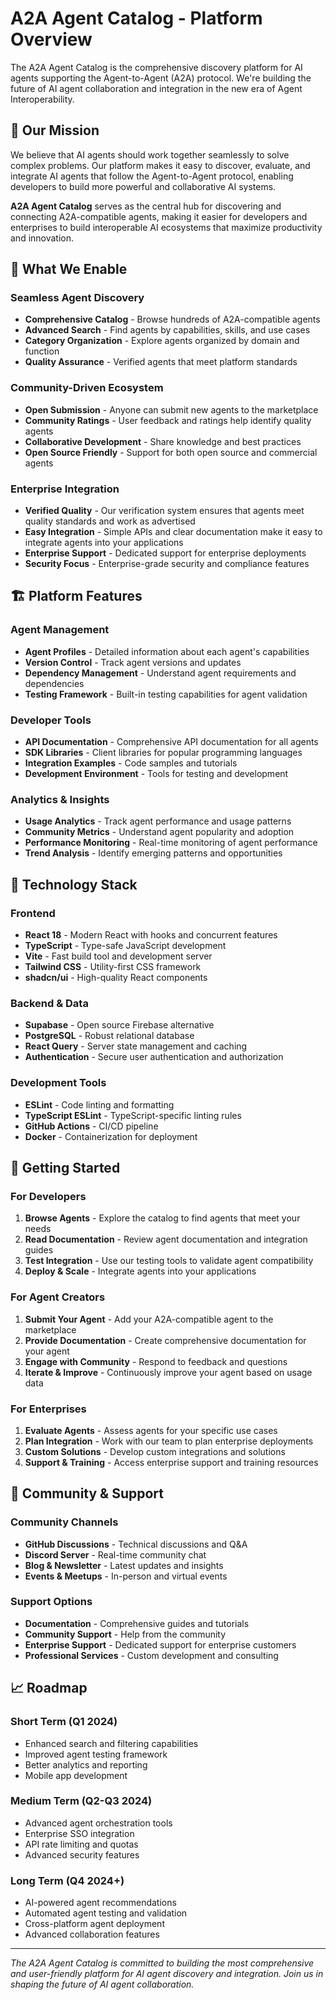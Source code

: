 # A2A Agent Catalog - Platform Overview

The A2A Agent Catalog is the comprehensive discovery platform for AI agents supporting the Agent-to-Agent (A2A) protocol. We're building the future of AI agent collaboration and integration in the new era of Agent Interoperability.

## 🎯 Our Mission

We believe that AI agents should work together seamlessly to solve complex problems. Our platform makes it easy to discover, evaluate, and integrate AI agents that follow the Agent-to-Agent protocol, enabling developers to build more powerful and collaborative AI systems.

**A2A Agent Catalog** serves as the central hub for discovering and connecting A2A-compatible agents, making it easier for developers and enterprises to build interoperable AI ecosystems that maximize productivity and innovation.

## 🌟 What We Enable

### Seamless Agent Discovery
- **Comprehensive Catalog** - Browse hundreds of A2A-compatible agents
- **Advanced Search** - Find agents by capabilities, skills, and use cases
- **Category Organization** - Explore agents organized by domain and function
- **Quality Assurance** - Verified agents that meet platform standards

### Community-Driven Ecosystem
- **Open Submission** - Anyone can submit new agents to the marketplace
- **Community Ratings** - User feedback and ratings help identify quality agents
- **Collaborative Development** - Share knowledge and best practices
- **Open Source Friendly** - Support for both open source and commercial agents

### Enterprise Integration
- **Verified Quality** - Our verification system ensures that agents meet quality standards and work as advertised
- **Easy Integration** - Simple APIs and clear documentation make it easy to integrate agents into your applications
- **Enterprise Support** - Dedicated support for enterprise deployments
- **Security Focus** - Enterprise-grade security and compliance features

## 🏗️ Platform Features

### Agent Management
- **Agent Profiles** - Detailed information about each agent's capabilities
- **Version Control** - Track agent versions and updates
- **Dependency Management** - Understand agent requirements and dependencies
- **Testing Framework** - Built-in testing capabilities for agent validation

### Developer Tools
- **API Documentation** - Comprehensive API documentation for all agents
- **SDK Libraries** - Client libraries for popular programming languages
- **Integration Examples** - Code samples and tutorials
- **Development Environment** - Tools for testing and development

### Analytics & Insights
- **Usage Analytics** - Track agent performance and usage patterns
- **Community Metrics** - Understand agent popularity and adoption
- **Performance Monitoring** - Real-time monitoring of agent performance
- **Trend Analysis** - Identify emerging patterns and opportunities

## 🔗 Technology Stack

### Frontend
- **React 18** - Modern React with hooks and concurrent features
- **TypeScript** - Type-safe JavaScript development
- **Vite** - Fast build tool and development server
- **Tailwind CSS** - Utility-first CSS framework
- **shadcn/ui** - High-quality React components

### Backend & Data
- **Supabase** - Open source Firebase alternative
- **PostgreSQL** - Robust relational database
- **React Query** - Server state management and caching
- **Authentication** - Secure user authentication and authorization

### Development Tools
- **ESLint** - Code linting and formatting
- **TypeScript ESLint** - TypeScript-specific linting rules
- **GitHub Actions** - CI/CD pipeline
- **Docker** - Containerization for deployment

## 🚀 Getting Started

### For Developers
1. **Browse Agents** - Explore the catalog to find agents that meet your needs
2. **Read Documentation** - Review agent documentation and integration guides
3. **Test Integration** - Use our testing tools to validate agent compatibility
4. **Deploy & Scale** - Integrate agents into your applications

### For Agent Creators
1. **Submit Your Agent** - Add your A2A-compatible agent to the marketplace
2. **Provide Documentation** - Create comprehensive documentation for your agent
3. **Engage with Community** - Respond to feedback and questions
4. **Iterate & Improve** - Continuously improve your agent based on usage data

### For Enterprises
1. **Evaluate Agents** - Assess agents for your specific use cases
2. **Plan Integration** - Work with our team to plan enterprise deployments
3. **Custom Solutions** - Develop custom integrations and solutions
4. **Support & Training** - Access enterprise support and training resources

## 🤝 Community & Support

### Community Channels
- **GitHub Discussions** - Technical discussions and Q&A
- **Discord Server** - Real-time community chat
- **Blog & Newsletter** - Latest updates and insights
- **Events & Meetups** - In-person and virtual events

### Support Options
- **Documentation** - Comprehensive guides and tutorials
- **Community Support** - Help from the community
- **Enterprise Support** - Dedicated support for enterprise customers
- **Professional Services** - Custom development and consulting

## 📈 Roadmap

### Short Term (Q1 2024)
- Enhanced search and filtering capabilities
- Improved agent testing framework
- Better analytics and reporting
- Mobile app development

### Medium Term (Q2-Q3 2024)
- Advanced agent orchestration tools
- Enterprise SSO integration
- API rate limiting and quotas
- Advanced security features

### Long Term (Q4 2024+)
- AI-powered agent recommendations
- Automated agent testing and validation
- Cross-platform agent deployment
- Advanced collaboration features

---

*The A2A Agent Catalog is committed to building the most comprehensive and user-friendly platform for AI agent discovery and integration. Join us in shaping the future of AI agent collaboration.* 